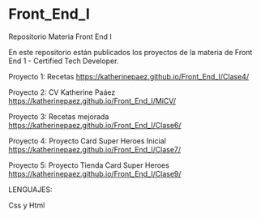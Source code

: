 # Front_End_I

Repositorio Materia Front End I

En este repositorio están publicados los proyectos de la materia de Front End 1 - Certified Tech Developer.

Proyecto 1: Recetas
https://katherinepaez.github.io/Front_End_I/Clase4/

Proyecto 2: CV Katherine Paáez
https://katherinepaez.github.io/Front_End_I/MiCV/

Proyecto 3: Recetas mejorada
https://katherinepaez.github.io/Front_End_I/Clase6/

Proyecto 4: Proyecto Card Super Heroes Inicial
https://katherinepaez.github.io/Front_End_I/Clase7/

Proyecto 5: Proyecto Tienda Card Super Heroes
https://katherinepaez.github.io/Front_End_I/Clase9/


LENGUAJES:

Css y Html
